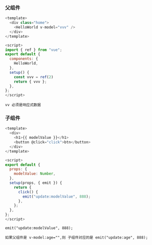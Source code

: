 ### 父组件
```js
<template>
  <div class="home">
    <HelloWorld v-model="vvv" />
  </div>
</template>

<script>
import { ref } from "vue";
export default {
  components: {
    HelloWorld,
  },
  setup() {
    const vvv = ref(2)
    return { vvv };
  },
};
</script>
```

`vv 必须是响应式数据`

### 子组件
```js
<template>
  <div>
    <h1>{{ modelValue }}</h1>
    <button @click="click">btn</button>
  </div>
</template>

<script>
export default {
  props: {
    modelValue: Number,
  },
  setup(props, { emit }) {
    return {
      click() {
        emit("update:modelValue", 888);
      },
    };
  },
};
</script>
```
`emit("update:modelValue", 888);`

`如果父组件是 v-model:age="",则 子组件对应的是 emit("update:age", 888);`